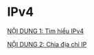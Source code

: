 # IPv4

[NỘI DUNG 1: Tìm hiểu IPv4](https://github.com/DoQuan2001/Thuc-tap-2023/blob/main/QuanDD/IPv4/docs/ipv4.md)

[NỘI DUNG 2: Chia địa chỉ IP](https://github.com/DoQuan2001/Thuc-tap-2023/blob/main/QuanDD/IPv4/docs/chiaIP.md)

